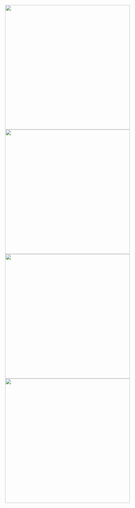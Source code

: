 <p>
  <img src="https://github.com/user-attachments/assets/c5b6ef49-678a-4373-a810-1c7b8e2cbc17"height=400weidth=180 >
  <img src="https://github.com/user-attachments/assets/56ae0d64-4a15-4948-a7af-d28d576903c6"height=400weidth=180 >
  <img src="https://github.com/user-attachments/assets/b2011263-b19d-4f07-a82a-05e86f6cbd59"height=400weidth=180 >
  <img src="https://github.com/user-attachments/assets/b594f964-500e-4e3a-996d-428b2a0cc119"height=400weidth=180 >

</p>






